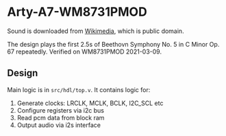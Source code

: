 # Arty-A7-WM8731PMOD

Sound is downloaded from [Wikimedia](https://commons.wikimedia.org/wiki/File:Ludwig_van_Beethoven_-_symphony_no._5_in_c_minor,_op._67_-_i._allegro_con_brio.ogg), which is public domain.

The design plays the first 2.5s of Beethovn Symphony No. 5 in C Minor Op. 67 repeatedly. Verified on WM8731PMOD 2021-03-09.

## Design

Main logic is in `src/hdl/top.v`. It contains logic for:

1. Generate clocks: LRCLK, MCLK, BCLK, I2C_SCL etc
2. Configure registers via i2c bus
3. Read pcm data from block ram
4. Output audio via i2s interface